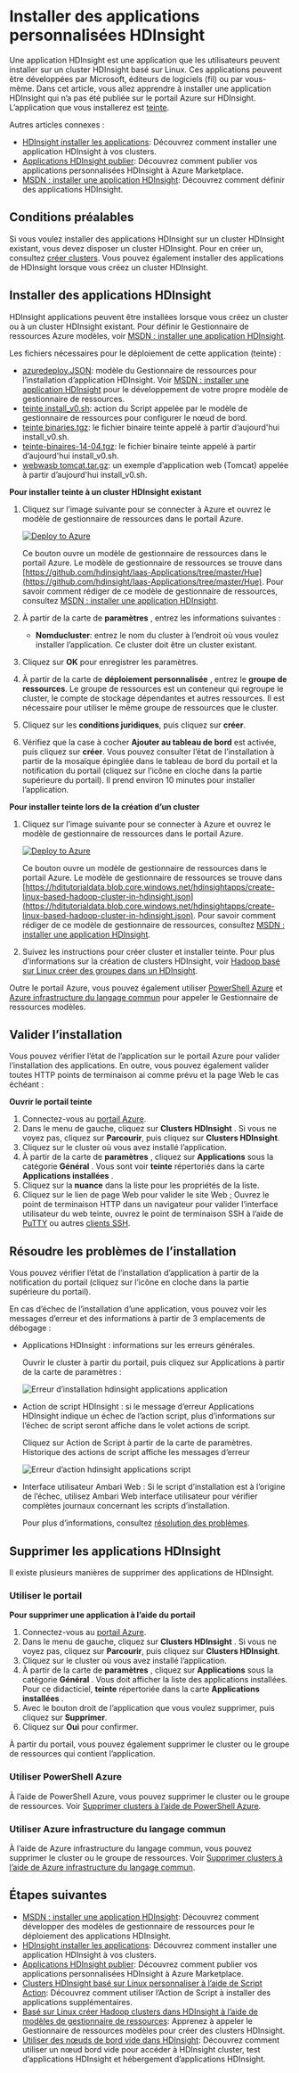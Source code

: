 <properties
    pageTitle="Installer des applications Hadoop sur HDInsight | Microsoft Azure"
    description="Découvrez comment installer des applications de HDInsight les applications HDInsight."
    services="hdinsight"
    documentationCenter=""
    authors="mumian"
    manager="jhubbard"
    editor="cgronlun"
    tags="azure-portal"/>

<tags
    ms.service="hdinsight"
    ms.devlang="na"
    ms.topic="hero-article"
    ms.tgt_pltfrm="na"
    ms.workload="big-data"
    ms.date="09/14/2016"
    ms.author="jgao"/>

# <a name="install-custom-hdinsight-applications"></a>Installer des applications personnalisées HDInsight

Une application HDInsight est une application que les utilisateurs peuvent installer sur un cluster HDInsight basé sur Linux.  Ces applications peuvent être développées par Microsoft, éditeurs de logiciels (fil) ou par vous-même. Dans cet article, vous allez apprendre à installer une application HDInsight qui n’a pas été publiée sur le portail Azure sur HDInsight. L’application que vous installerez est [teinte](http://gethue.com/). 

Autres articles connexes :

- [HDInsight installer les applications](hdinsight-apps-install-applications.md): Découvrez comment installer une application HDInsight à vos clusters.
- [Applications HDInsight publier](hdinsight-apps-publish-applications.md): Découvrez comment publier vos applications personnalisées HDInsight à Azure Marketplace.
- [MSDN : installer une application HDInsight](https://msdn.microsoft.com/library/mt706515.aspx): Découvrez comment définir des applications HDInsight.

 
## <a name="prerequisites"></a>Conditions préalables

Si vous voulez installer des applications HDInsight sur un cluster HDInsight existant, vous devez disposer un cluster HDInsight. Pour en créer un, consultez [créer clusters](hdinsight-hadoop-linux-tutorial-get-started.md#create-cluster). Vous pouvez également installer des applications de HDInsight lorsque vous créez un cluster HDInsight.


## <a name="install-hdinsight-applications"></a>Installer des applications HDInsight

HDInsight applications peuvent être installées lorsque vous créez un cluster ou à un cluster HDInsight existant. Pour définir le Gestionnaire de ressources Azure modèles, voir [MSDN : installer une application HDInsight](https://msdn.microsoft.com/library/mt706515.aspx).

Les fichiers nécessaires pour le déploiement de cette application (teinte) :

- [azuredeploy.JSON](https://github.com/hdinsight/Iaas-Applications/blob/master/Hue/azuredeploy.json): modèle du Gestionnaire de ressources pour l’installation d’application HDInsight. Voir [MSDN : installer une application HDInsight](https://msdn.microsoft.com/library/mt706515.aspx) pour le développement de votre propre modèle de gestionnaire de ressources.
- [teinte install_v0.sh](https://github.com/hdinsight/Iaas-Applications/blob/master/Hue/scripts/Hue-install_v0.sh): action du Script appelée par le modèle de gestionnaire de ressources pour configurer le nœud de bord. 
- [teinte binaries.tgz](https://hdiconfigactions.blob.core.windows.net/linuxhueconfigactionv01/hue-binaries-14-04.tgz): le fichier binaire teinte appelé à partir d’aujourd'hui install_v0.sh. 
- [teinte-binaires-14-04.tgz](https://hdiconfigactions.blob.core.windows.net/linuxhueconfigactionv01/hue-binaries-14-04.tgz): le fichier binaire teinte appelé à partir d’aujourd'hui install_v0.sh. 
- [webwasb tomcat.tar.gz](https://hdiconfigactions.blob.core.windows.net/linuxhueconfigactionv01/webwasb-tomcat.tar.gz): un exemple d’application web (Tomcat) appelée à partir d’aujourd'hui install_v0.sh.

**Pour installer teinte à un cluster HDInsight existant**

1. Cliquez sur l’image suivante pour se connecter à Azure et ouvrez le modèle de gestionnaire de ressources dans le portail Azure. 

    <a href="https://portal.azure.com/#create/Microsoft.Template/uri/https%3A%2F%2Fraw.githubusercontent.com%2Fhdinsight%2FIaas-Applications%2Fmaster%2FHue%2Fazuredeploy.json" target="_blank"><img src="https://acom.azurecomcdn.net/80C57D/cdn/mediahandler/docarticles/dpsmedia-prod/azure.microsoft.com/en-us/documentation/articles/hdinsight-hbase-tutorial-get-started-linux/20160201111850/deploy-to-azure.png" alt="Deploy to Azure"></a>

    Ce bouton ouvre un modèle de gestionnaire de ressources dans le portail Azure.  Le modèle de gestionnaire de ressources se trouve dans [https://github.com/hdinsight/Iaas-Applications/tree/master/Hue](https://github.com/hdinsight/Iaas-Applications/tree/master/Hue).  Pour savoir comment rédiger de ce modèle de gestionnaire de ressources, consultez [MSDN : installer une application HDInsight](https://msdn.microsoft.com/library/mt706515.aspx).
    
2. À partir de la carte de **paramètres** , entrez les informations suivantes :

    - **Nomducluster**: entrez le nom du cluster à l’endroit où vous voulez installer l’application. Ce cluster doit être un cluster existant.
    
3. Cliquez sur **OK** pour enregistrer les paramètres.
4. À partir de la carte de **déploiement personnalisée** , entrez le **groupe de ressources**.  Le groupe de ressources est un conteneur qui regroupe le cluster, le compte de stockage dépendantes et autres ressources. Il est nécessaire pour utiliser le même groupe de ressources que le cluster.
5. Cliquez sur les **conditions juridiques**, puis cliquez sur **créer**.
6. Vérifiez que la case à cocher **Ajouter au tableau de bord** est activée, puis cliquez sur **créer**. Vous pouvez consulter l’état de l’installation à partir de la mosaïque épinglée dans le tableau de bord du portail et la notification du portail (cliquez sur l’icône en cloche dans la partie supérieure du portail).  Il prend environ 10 minutes pour installer l’application.

**Pour installer teinte lors de la création d’un cluster**

1. Cliquez sur l’image suivante pour se connecter à Azure et ouvrez le modèle de gestionnaire de ressources dans le portail Azure. 

    <a href="https://portal.azure.com/#create/Microsoft.Template/uri/https%3A%2F%2Fhditutorialdata.blob.core.windows.net%2Fhdinsightapps%2Fcreate-linux-based-hadoop-cluster-in-hdinsight.json" target="_blank"><img src="https://acom.azurecomcdn.net/80C57D/cdn/mediahandler/docarticles/dpsmedia-prod/azure.microsoft.com/en-us/documentation/articles/hdinsight-hbase-tutorial-get-started-linux/20160201111850/deploy-to-azure.png" alt="Deploy to Azure"></a>

    Ce bouton ouvre un modèle de gestionnaire de ressources dans le portail Azure.  Le modèle de gestionnaire de ressources se trouve dans [https://hditutorialdata.blob.core.windows.net/hdinsightapps/create-linux-based-hadoop-cluster-in-hdinsight.json](https://hditutorialdata.blob.core.windows.net/hdinsightapps/create-linux-based-hadoop-cluster-in-hdinsight.json).  Pour savoir comment rédiger de ce modèle de gestionnaire de ressources, consultez [MSDN : installer une application HDInsight](https://msdn.microsoft.com/library/mt706515.aspx).

2. Suivez les instructions pour créer cluster et installer teinte. Pour plus d’informations sur la création de clusters HDInsight, voir [Hadoop basé sur Linux créer des groupes dans un HDInsight](hdinsight-hadoop-provision-linux-clusters.md).

Outre le portail Azure, vous pouvez également utiliser [PowerShell Azure](hdinsight-hadoop-create-linux-clusters-arm-templates.md#deploy-with-powershell) et [Azure infrastructure du langage commun](hdinsight-hadoop-create-linux-clusters-arm-templates.md#deploy-with-azure-cli) pour appeler le Gestionnaire de ressources modèles.

## <a name="validate-the-installation"></a>Valider l’installation

Vous pouvez vérifier l’état de l’application sur le portail Azure pour valider l’installation des applications. En outre, vous pouvez également valider toutes HTTP points de terminaison ai comme prévu et la page Web le cas échéant :

**Ouvrir le portail teinte**

1. Connectez-vous au [portail Azure](https://portal.azure.com).
2. Dans le menu de gauche, cliquez sur **Clusters HDInsight** .  Si vous ne voyez pas, cliquez sur **Parcourir**, puis cliquez sur **Clusters HDInsight**.
3. Cliquez sur le cluster où vous avez installé l’application.
4. À partir de la carte de **paramètres** , cliquez sur **Applications** sous la catégorie **Général** . Vous sont voir **teinte** répertoriés dans la carte **Applications installées** .
5. Cliquez sur la **nuance** dans la liste pour les propriétés de la liste.  
6. Cliquez sur le lien de page Web pour valider le site Web ; Ouvrez le point de terminaison HTTP dans un navigateur pour valider l’interface utilisateur du web teinte, ouvrez le point de terminaison SSH à l’aide de [PuTTY](hdinsight-hadoop-linux-use-ssh-windows.md) ou autres [clients SSH](hdinsight-hadoop-linux-use-ssh-unix.md).
 
## <a name="troubleshoot-the-installation"></a>Résoudre les problèmes de l’installation

Vous pouvez vérifier l’état de l’installation d’application à partir de la notification du portail (cliquez sur l’icône en cloche dans la partie supérieure du portail). 


En cas d’échec de l’installation d’une application, vous pouvez voir les messages d’erreur et des informations à partir de 3 emplacements de débogage :

- Applications HDInsight : informations sur les erreurs générales.

    Ouvrir le cluster à partir du portail, puis cliquez sur Applications à partir de la carte de paramètres :

    ![Erreur d’installation hdinsight applications application](./media/hdinsight-apps-install-applications/hdinsight-apps-error.png)

- Action de script HDInsight : si le message d’erreur Applications HDInsight indique un échec de l’action script, plus d’informations sur l’échec de script seront affiche dans le volet actions de script.

    Cliquez sur Action de Script à partir de la carte de paramètres. Historique des actions de script affiche les messages d’erreur

    ![Erreur d’action hdinsight applications script](./media/hdinsight-apps-install-applications/hdinsight-apps-script-action-error.png)
    
- Interface utilisateur Ambari Web : Si le script d’installation est à l’origine de l’échec, utilisez Ambari Web interface utilisateur pour vérifier complètes journaux concernant les scripts d’installation.

    Pour plus d’informations, consultez [résolution des problèmes](hdinsight-hadoop-customize-cluster-linux.md#troubleshooting).

## <a name="remove-hdinsight-applications"></a>Supprimer les applications HDInsight

Il existe plusieurs manières de supprimer des applications de HDInsight.

### <a name="use-portal"></a>Utiliser le portail

**Pour supprimer une application à l’aide du portail**

1. Connectez-vous au [portail Azure](https://portal.azure.com).
2. Dans le menu de gauche, cliquez sur **Clusters HDInsight** .  Si vous ne voyez pas, cliquez sur **Parcourir**, puis cliquez sur **Clusters HDInsight**.
3. Cliquez sur le cluster où vous avez installé l’application.
4. À partir de la carte de **paramètres** , cliquez sur **Applications** sous la catégorie **Général** . Vous doit afficher la liste des applications installées. Pour ce didacticiel, **teinte** répertoriée dans la carte **Applications installées** .
5. Avec le bouton droit de l’application que vous voulez supprimer, puis cliquez sur **Supprimer**.
6. Cliquez sur **Oui** pour confirmer.

À partir du portail, vous pouvez également supprimer le cluster ou le groupe de ressources qui contient l’application.

### <a name="use-azure-powershell"></a>Utiliser PowerShell Azure

À l’aide de PowerShell Azure, vous pouvez supprimer le cluster ou le groupe de ressources. Voir [Supprimer clusters à l’aide de PowerShell Azure](hdinsight-administer-use-powershell.md#delete-clusters).

### <a name="use-azure-cli"></a>Utiliser Azure infrastructure du langage commun

À l’aide de Azure infrastructure du langage commun, vous pouvez supprimer le cluster ou le groupe de ressources. Voir [Supprimer clusters à l’aide de Azure infrastructure du langage commun](hdinsight-administer-use-command-line.md#delete-clusters).


## <a name="next-steps"></a>Étapes suivantes

- [MSDN : installer une application HDInsight](https://msdn.microsoft.com/library/mt706515.aspx): Découvrez comment développer des modèles de gestionnaire de ressources pour le déploiement des applications HDInsight.
- [HDInsight installer les applications](hdinsight-apps-install-applications.md): Découvrez comment installer une application HDInsight à vos clusters.
- [Applications HDInsight publier](hdinsight-apps-publish-applications.md): Découvrez comment publier vos applications personnalisées HDInsight à Azure Marketplace.
- [Clusters HDInsight basé sur Linux personnaliser à l’aide de Script Action](hdinsight-hadoop-customize-cluster-linux.md): Découvrez comment utiliser l’Action de Script à installer des applications supplémentaires.
- [Basé sur Linux créer Hadoop clusters dans HDInsight à l’aide de modèles de gestionnaire de ressources](hdinsight-hadoop-create-linux-clusters-arm-templates.md): Apprenez à appeler le Gestionnaire de ressources modèles pour créer des clusters HDInsight.
- [Utiliser des nœuds de bord vide dans HDInsight](hdinsight-apps-use-edge-node.md): Découvrez comment utiliser un nœud bord vide pour accéder à HDInsight cluster, test d’applications HDInsight et hébergement d’applications HDInsight.
